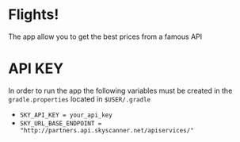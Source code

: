 # Flights!
The app allow you to get the best prices from a famous API 

# API KEY
In order to run the app the following variables must be created in the `gradle.properties` located in `$USER/.gradle`
* `SKY_API_KEY = your_api_key`
* `SKY_URL_BASE_ENDPOINT = "http://partners.api.skyscanner.net/apiservices/"`




